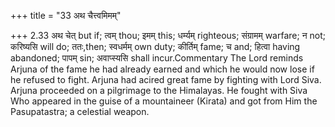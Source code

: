 +++
title = "33 अथ चैत्त्वमिमम्"

+++
2.33 अथ चेत् but if; त्वम् thou; इमम् this; धर्म्यम् righteous;
संग्रामम् warfare; न not; करिष्यसि will do; ततः,then; स्वधर्मम् own
duty; कीर्तिम् fame; च and; हित्वा having abandoned; पापम् sin;
अवाप्स्यसि shall incur.Commentary The Lord reminds Arjuna of the fame he
had already earned and which he would now lose if he refused to fight.
Arjuna had acired great fame by fighting with Lord Siva. Arjuna
proceeded on a pilgrimage to the Himalayas. He fought with Siva Who
appeared in the guise of a mountaineer (Kirata) and got from Him the
Pasupatastra; a celestial weapon.
